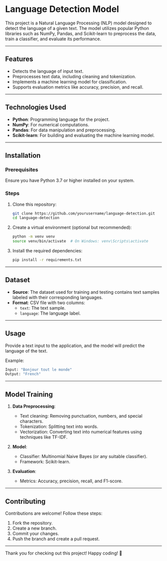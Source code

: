 # Language Detection Model

This project is a Natural Language Processing (NLP) model designed to detect the language of a given text. The model utilizes popular Python libraries such as NumPy, Pandas, and Scikit-learn to preprocess the data, train a classifier, and evaluate its performance.

---

## Features
- Detects the language of input text.
- Preprocesses text data, including cleaning and tokenization.
- Implements a machine learning model for classification.
- Supports evaluation metrics like accuracy, precision, and recall.

---

## Technologies Used
- **Python**: Programming language for the project.
- **NumPy**: For numerical computations.
- **Pandas**: For data manipulation and preprocessing.
- **Scikit-learn**: For building and evaluating the machine learning model.

---

## Installation

### Prerequisites
Ensure you have Python 3.7 or higher installed on your system.

### Steps
1. Clone this repository:
   ```bash
   git clone https://github.com/yourusername/language-detection.git
   cd language-detection
   ```

2. Create a virtual environment (optional but recommended):
   ```bash
   python -m venv venv
   source venv/bin/activate  # On Windows: venv\Scripts\activate
   ```

3. Install the required dependencies:
   ```bash
   pip install -r requirements.txt
   ```

---

## Dataset
- **Source**: The dataset used for training and testing contains text samples labeled with their corresponding languages.
- **Format**: CSV file with two columns:
  - `text`: The text sample.
  - `language`: The language label.

---


## Usage
Provide a text input to the application, and the model will predict the language of the text.

Example:
```bash
Input: "Bonjour tout le monde"
Output: "French"
```

---

## Model Training
1. **Data Preprocessing**:
   - Text cleaning: Removing punctuation, numbers, and special characters.
   - Tokenization: Splitting text into words.
   - Vectorization: Converting text into numerical features using techniques like TF-IDF.

2. **Model**:
   - Classifier: Multinomial Naive Bayes (or any suitable classifier).
   - Framework: Scikit-learn.

3. **Evaluation**:
   - Metrics: Accuracy, precision, recall, and F1-score.

---


## Contributing
Contributions are welcome! Follow these steps:
1. Fork the repository.
2. Create a new branch.
3. Commit your changes.
4. Push the branch and create a pull request.

---


Thank you for checking out this project! Happy coding! :tada:

